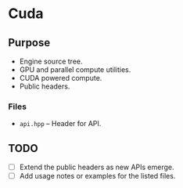 # Cuda

## Purpose
- Engine source tree.
- GPU and parallel compute utilities.
- CUDA powered compute.
- Public headers.

### Files
- `api.hpp` – Header for API.

## TODO
- [ ] Extend the public headers as new APIs emerge.
- [ ] Add usage notes or examples for the listed files.
